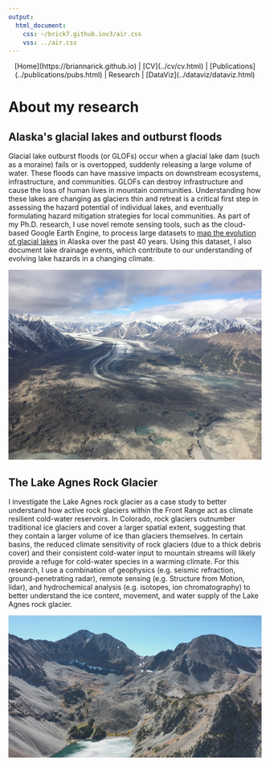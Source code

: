 ```yaml
---
output:
  html_document:
    css: ~/brick7.github.iov3/air.css
    vss: ../air.css
---
```

<center>
[Home](https://briannarick.github.io) | [CV](../cv/cv.html) | [Publications](../publications/pubs.html) | Research | [DataViz](../dataviz/dataviz.html)
</center>

# About my research

## Alaska's glacial lakes and outburst floods

Glacial lake outburst floods (or GLOFs) occur when a glacial lake dam (such as a moraine) fails or is overtopped, suddenly releasing a large volume of water. These floods can have massive impacts on downstream ecosystems, infrastructure, and communities. GLOFs can destroy infrastructure and cause the loss of human lives in mountain communities. Understanding how these lakes are changing as glaciers thin and retreat is a critical first step in assessing the hazard potential of individual lakes, and eventually formulating hazard mitigation strategies for local communities. As part of my Ph.D. research, I use novel remote sensing tools, such as the cloud-based Google Earth Engine, to process large datasets to <a href="AKmapNov152021.html">map the evolution of glacial lakes</a> in Alaska over the past 40 years. Using this dataset, I also document lake drainage events, which contribute to our understanding of evolving lake hazards in a changing climate.

<center>
<img src="D9B8KufUYAIqVgb.jpeg" width=600></img> 
</center> 

## The Lake Agnes Rock Glacier

I investigate the Lake Agnes rock glacier as a case study to better understand how active rock glaciers within the Front Range act as climate resilient cold-water reservoirs. In Colorado, rock glaciers outnumber traditional ice glaciers and cover a larger spatial extent, suggesting that they contain a larger volume of ice than glaciers themselves. In certain basins, the reduced climate sensitivity of rock glaciers (due to a thick debris cover) and their consistent cold-water input to mountain streams will likely provide a refuge for cold-water species in a warming climate. For this research, I use a combination of geophysics (e.g. seismic refraction, ground-penetrating radar), remote sensing (e.g. Structure from Motion, lidar), and hydrochemical analysis (e.g. isotopes, ion chromatography) to better understand the ice content, movement, and water supply of the Lake Agnes rock glacier.

<center>
<img src="CaptureRGzoomedOut.JPG" width=600></img> 
</center> 
